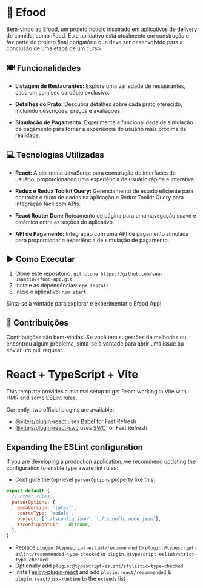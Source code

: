# 🍔 Efood 

Bem-vindo ao Efood, um projeto fictício inspirado em aplicativos de delivery de comida, como iFood. Este aplicativo está atualmente em construção e faz parte do projeto final obrigatório que deve ser desenvolvido para a conclusão de uma etapa de um curso.

## 🍽️ Funcionalidades

- **Listagem de Restaurantes:** Explore uma variedade de restaurantes, cada um com seu cardápio exclusivo.

- **Detalhes do Prato:** Descubra detalhes sobre cada prato oferecido, incluindo descrições, preços e avaliações.

- **Simulação de Pagamento:** Experimente a funcionalidade de simulação de pagamento para tornar a experiência do usuário mais próxima da realidade.

## 💻 Tecnologias Utilizadas

- **React:** A biblioteca JavaScript para construção de interfaces de usuário, proporcionando uma experiência de usuário rápida e interativa.

- **Redux e Redux Toolkit Query:** Gerenciamento de estado eficiente para controlar o fluxo de dados na aplicação e Redux Toolkit Query para integração fácil com APIs.

- **React Router Dom:** Roteamento de página para uma navegação suave e dinâmica entre as seções do aplicativo.

- **API de Pagamento:** Integração com uma API de pagamento simulada para proporcionar a experiência de simulação de pagamento.

## ▶️ Como Executar

1. Clone este repositório: `git clone https://github.com/seu-usuario/efood-app.git`
2. Instale as dependências: `npm install`
3. Inicie o aplicativo: `npm start`

Sinta-se à vontade para explorar e experimentar o Efood App!

## 🤝 Contribuições

Contribuições são bem-vindas! Se você tem sugestões de melhorias ou encontrou algum problema, sinta-se à vontade para abrir uma issue ou enviar um pull request.


# React + TypeScript + Vite

This template provides a minimal setup to get React working in Vite with HMR and some ESLint rules.

Currently, two official plugins are available:

- [@vitejs/plugin-react](https://github.com/vitejs/vite-plugin-react/blob/main/packages/plugin-react/README.md) uses [Babel](https://babeljs.io/) for Fast Refresh
- [@vitejs/plugin-react-swc](https://github.com/vitejs/vite-plugin-react-swc) uses [SWC](https://swc.rs/) for Fast Refresh

## Expanding the ESLint configuration

If you are developing a production application, we recommend updating the configuration to enable type aware lint rules:

- Configure the top-level `parserOptions` property like this:

```js
export default {
  // other rules...
  parserOptions: {
    ecmaVersion: 'latest',
    sourceType: 'module',
    project: ['./tsconfig.json', './tsconfig.node.json'],
    tsconfigRootDir: __dirname,
  },
}
```

- Replace `plugin:@typescript-eslint/recommended` to `plugin:@typescript-eslint/recommended-type-checked` or `plugin:@typescript-eslint/strict-type-checked`
- Optionally add `plugin:@typescript-eslint/stylistic-type-checked`
- Install [eslint-plugin-react](https://github.com/jsx-eslint/eslint-plugin-react) and add `plugin:react/recommended` & `plugin:react/jsx-runtime` to the `extends` list
